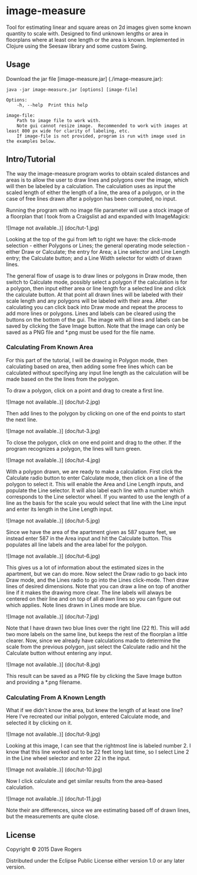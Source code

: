 # image-measure

Tool for estimating linear and square areas on 2d images given some known quantity
to scale with.  Designed to find unknown lengths or area in floorplans where at
least one length or the area is known.  Implemented in Clojure using the Seesaw library and some custom
Swing.

## Usage
Download the jar file [image-measure.jar] (./image-measure.jar):

```
java -jar image-measure.jar [options] [image-file]

Options:
    -h, --help  Print this help

image-file:
    Path to image file to work with.
    Note gui cannot resize image.  Recommended to work with images at least 800 px wide for clarity of labeling, etc.
    If image-file is not provided, program is run with image used in the examples below.
```

## Intro/Tutorial
The way the image-measure program works to obtain scaled distances and areas is
to allow the user to draw lines and polygons over the image, which will then be
labeled by a calculation.  The calculation uses as input the scaled length of
either the length of a line, the area of a polygon, or in the case of free lines
drawn after a polygon has been computed, no input.

Running the program with no image file parameter will use a stock image of a
floorplan that I took from a Craigslist ad and expanded with ImageMagick:

![Image not available..)] (doc/tut-1.jpg)

Looking at the top of the gui from left to right we have: the click-mode selection -
either Polygons or Lines; the general operating mode selection - either Draw or
Calculate; the entry for Area; a Line selector and Line Length entry; the Calculate
button; and a Line Width selector for width of drawn lines.

The general flow of usage is to draw lines or polygons in Draw mode, then switch
to Calculate mode, possibly select a polygon if the calculation is for a polygon,
then input either area or line length for a selected line and click the calculate
button.  At that point all drawn lines will be labeled with their scale length and
any polygons will be labeled with their area.  After calculating you can click back
into Draw mode and repeat the process to add more lines or polygons.  Lines and
labels can be cleared using the buttons on the bottom of the gui.  The image with
all lines and labels can be saved by clicking the Save Image button.  Note that
the image can only be saved as a PNG file and *.png must be used for the file name.

### Calculating From Known Area
For this part of the tutorial, I will be drawing in Polygon mode, then calculating based on
area, then adding some free lines which can be calculated without specifying any
input line length as the calculation will be made based on the the lines from the
polygon.

To draw a polygon, click on a point and drag to create a first line.

![Image not available..)] (doc/tut-2.jpg)

Then add lines to the polygon by clicking on one of the end points to start the
next line.

![Image not available..)] (doc/tut-3.jpg)

To close the polygon, click on one end point and drag to the other.  If the program
recognizes a polygon, the lines will turn green.

![Image not available..)] (doc/tut-4.jpg)

With a polygon drawn, we are ready to make a calculation.  First click the Calculate
radio button to enter Calculate mode, then click on a line of the polygon to select
it.  This will enable the Area and Line Length inputs, and populate the Line selector.
It will also label each line with a number which corresponds to the Line selector wheel.
If you wanted to use the length of a line as the basis for the scale you would select that
line with the Line input and enter its length in the Line Length input.

![Image not available..)] (doc/tut-5.jpg)

Since we have the area of the apartment given as 587 square feet, we instead enter
587 in the Area input and hit the Calculate button.  This populates all line labels
and the area label for the polygon.

![Image not available..)] (doc/tut-6.jpg)

This gives us a lot of information about the estimated sizes in the apartment, but
we can do more.  Now select the Draw radio to go back into Draw mode, and the Lines
radio to go into the Lines click-mode.  Then draw lines of desired dimensions.  Note
that you can draw a line on top of another line if it makes the drawing more clear.
The line labels will always be centered on their line and on top of all drawn lines
so you can figure out which applies.  Note lines drawn in Lines mode are blue.

![Image not available..)] (doc/tut-7.jpg)

Note that I have drawn two blue lines over the right line (22 ft).  This will add
two more labels on the same line, but keeps the rest of the floorplan a little
clearer.  Now, since we already have calculations made to determine the scale from
the previous polygon, just select the Calculate radio and hit the Calculate button
without entering any input.

![Image not available..)] (doc/tut-8.jpg)

This result can be saved as a PNG file by clicking the Save Image button and providing
a *.png filename.

### Calculating From A Known Length
What if we didn't know the area, but knew the length of at least one line?  Here
I've recreated our initial polygon, entered Calculate mode, and selected it by
clicking on it.

![Image not available..)] (doc/tut-9.jpg)

Looking at this image, I can see that the rightmost line is labeled number 2.  I
know that this line worked out to be 22 feet long last time, so I select Line 2
in the Line wheel selector and enter 22 in the input.

![Image not available..)] (doc/tut-10.jpg)

Now I click calculate and get similar results from the area-based calculation.

![Image not available..)] (doc/tut-11.jpg)

Note their are differences, since we are estimating based off of drawn lines, but
the measurements are quite close.



## License

Copyright © 2015 Dave Rogers

Distributed under the Eclipse Public License either version 1.0 or any later
version.
